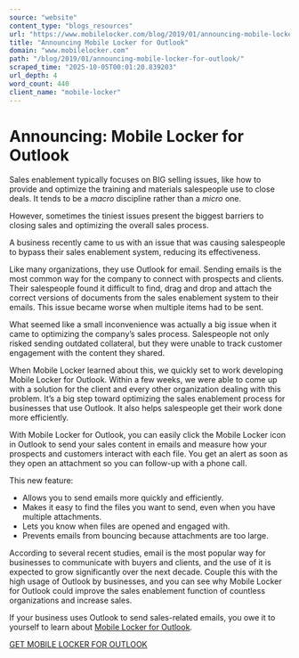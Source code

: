 ```yaml
---
source: "website"
content_type: "blogs_resources"
url: "https://www.mobilelocker.com/blog/2019/01/announcing-mobile-locker-for-outlook/"
title: "Announcing Mobile Locker for Outlook"
domain: "www.mobilelocker.com"
path: "/blog/2019/01/announcing-mobile-locker-for-outlook/"
scraped_time: "2025-10-05T00:01:20.839203"
url_depth: 4
word_count: 440
client_name: "mobile-locker"
---
```


# Announcing: Mobile Locker for Outlook

Sales enablement typically focuses on BIG selling issues, like how to provide and optimize the training and materials salespeople use to close deals. It tends to be a _macro_ discipline rather than a _micro_ one.

However, sometimes the tiniest issues present the biggest barriers to closing sales and optimizing the overall sales process.

A business recently came to us with an issue that was causing salespeople to bypass their sales enablement system, reducing its effectiveness.

Like many organizations, they use Outlook for email. Sending emails is the most common way for the company to connect with prospects and clients. Their salespeople found it difficult to find, drag and drop and attach the correct versions of documents from the sales enablement system to their emails. This issue became worse when multiple items had to be sent.

What seemed like a small inconvenience was actually a big issue when it came to optimizing the company’s sales process. Salespeople not only risked sending outdated collateral, but they were unable to track customer engagement with the content they shared.

When Mobile Locker learned about this, we quickly set to work developing Mobile Locker for Outlook. Within a few weeks, we were able to come up with a solution for the client and every other organization dealing with this problem. It’s a big step toward optimizing the sales enablement process for businesses that use Outlook. It also helps salespeople get their work done more efficiently.

With Mobile Locker for Outlook, you can easily click the Mobile Locker icon in Outlook to send your sales content in emails and measure how your prospects and customers interact with each file. You get an alert as soon as they open an attachment so you can follow-up with a phone call.

This new feature:

*   Allows you to send emails more quickly and efficiently.
*   Makes it easy to find the files you want to send, even when you have multiple attachments.
*   Lets you know when files are opened and engaged with.
*   Prevents emails from bouncing because attachments are too large.

According to several recent studies, email is the most popular way for businesses to communicate with buyers and clients, and the use of it is expected to grow significantly over the next decade. Couple this with the high usage of Outlook by businesses, and you can see why Mobile Locker for Outlook could improve the sales enablement function of countless organizations and increase sales.

If your business uses Outlook to send sales-related emails, you owe it to yourself to learn about [Mobile Locker for Outlook](https://docs.mobilelocker.com/docs/install-mobile-locker-for-outlook?utm_source=website&utm_medium=link&utm_campaign=announcement).

[GET MOBILE LOCKER FOR OUTLOOK](https://docs.mobilelocker.com/docs/install-mobile-locker-for-outlook?utm_source=website&utm_medium=link&utm_campaign=announcement)